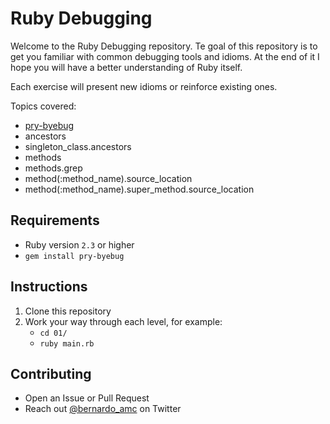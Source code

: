 # Ruby Debugging

Welcome to the Ruby Debugging repository. Te goal of this repository is to get
you familiar with common debugging tools and idioms. At the end of it I hope you
will have a better understanding of Ruby itself.

Each exercise will present new idioms or reinforce existing ones.

Topics covered:

* [pry-byebug](https://github.com/deivid-rodriguez/pry-byebug)
* ancestors
* singleton_class.ancestors
* methods
* methods.grep
* method(:method_name).source_location
* method(:method_name).super_method.source_location

## Requirements

* Ruby version `2.3` or higher
* `gem install pry-byebug`

## Instructions

1. Clone this repository
2. Work your way through each level, for example:
    * `cd 01/`
    * `ruby main.rb`

## Contributing

* Open an Issue or Pull Request
* Reach out [@bernardo_amc](https://twitter.com/bernardo_amc) on Twitter

